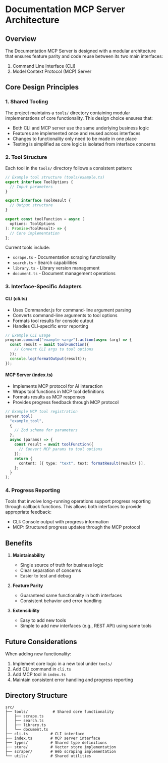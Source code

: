 # Documentation MCP Server Architecture

## Overview

The Documentation MCP Server is designed with a modular architecture that ensures feature parity and code reuse between its two main interfaces:

1. Command Line Interface (CLI)
2. Model Context Protocol (MCP) Server

## Core Design Principles

### 1. Shared Tooling

The project maintains a `tools/` directory containing modular implementations of core functionality. This design choice ensures that:

- Both CLI and MCP server use the same underlying business logic
- Features are implemented once and reused across interfaces
- Changes to functionality only need to be made in one place
- Testing is simplified as core logic is isolated from interface concerns

### 2. Tool Structure

Each tool in the `tools/` directory follows a consistent pattern:

```typescript
// Example tool structure (tools/example.ts)
export interface ToolOptions {
  // Input parameters
}

export interface ToolResult {
  // Output structure
}

export const toolFunction = async (
  options: ToolOptions
): Promise<ToolResult> => {
  // Core implementation
};
```

Current tools include:

- `scrape.ts` - Documentation scraping functionality
- `search.ts` - Search capabilities
- `library.ts` - Library version management
- `document.ts` - Document management operations

### 3. Interface-Specific Adapters

#### CLI (cli.ts)

- Uses Commander.js for command-line argument parsing
- Converts command-line arguments to tool options
- Formats tool results for console output
- Handles CLI-specific error reporting

```typescript
// Example CLI usage
program.command("example <arg>").action(async (arg) => {
  const result = await toolFunction({
    // Convert CLI args to tool options
  });
  console.log(formatOutput(result));
});
```

#### MCP Server (index.ts)

- Implements MCP protocol for AI interaction
- Wraps tool functions in MCP tool definitions
- Formats results as MCP responses
- Provides progress feedback through MCP protocol

```typescript
// Example MCP tool registration
server.tool(
  "example_tool",
  {
    // Zod schema for parameters
  },
  async (params) => {
    const result = await toolFunction({
      // Convert MCP params to tool options
    });
    return {
      content: [{ type: "text", text: formatResult(result) }],
    };
  }
);
```

### 4. Progress Reporting

Tools that involve long-running operations support progress reporting through callback functions. This allows both interfaces to provide appropriate feedback:

- CLI: Console output with progress information
- MCP: Structured progress updates through the MCP protocol

## Benefits

1. **Maintainability**

   - Single source of truth for business logic
   - Clear separation of concerns
   - Easier to test and debug

2. **Feature Parity**

   - Guaranteed same functionality in both interfaces
   - Consistent behavior and error handling

3. **Extensibility**
   - Easy to add new tools
   - Simple to add new interfaces (e.g., REST API) using same tools

## Future Considerations

When adding new functionality:

1. Implement core logic in a new tool under `tools/`
2. Add CLI command in `cli.ts`
3. Add MCP tool in `index.ts`
4. Maintain consistent error handling and progress reporting

## Directory Structure

```
src/
├── tools/           # Shared core functionality
│   ├── scrape.ts
│   ├── search.ts
│   ├── library.ts
│   └── document.ts
├── cli.ts          # CLI interface
├── index.ts        # MCP server interface
├── types/          # Shared type definitions
├── store/          # Vector store implementation
├── scraper/        # Web scraping implementation
└── utils/          # Shared utilities
```
